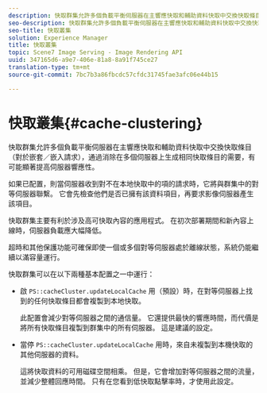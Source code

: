 ```yaml
---
description: 快取群集允許多個負載平衡伺服器在主響應快取和輔助資料快取中交換快取條目（對於嵌套／嵌入請求），通過消除在多個伺服器上生成相同快取條目的需要，有可能顯著提高伺服器響應性。
seo-description: 快取群集允許多個負載平衡伺服器在主響應快取和輔助資料快取中交換快取條目（對於嵌套／嵌入請求），通過消除在多個伺服器上生成相同快取條目的需要，有可能顯著提高伺服器響應性。
seo-title: 快取叢集
solution: Experience Manager
title: 快取叢集
topic: Scene7 Image Serving - Image Rendering API
uuid: 347165d6-a9e7-406e-81a8-8a91f745ce27
translation-type: tm+mt
source-git-commit: 7bc7b3a86fbcdc57cfdc31745fae3afc06e44b15

---
```



# 快取叢集{#cache-clustering}

快取群集允許多個負載平衡伺服器在主響應快取和輔助資料快取中交換快取條目（對於嵌套／嵌入請求），通過消除在多個伺服器上生成相同快取條目的需要，有可能顯著提高伺服器響應性。

如果已配置，則當伺服器收到對不在本地快取中的項的請求時，它將與群集中的對等伺服器聯繫。 它會先檢查他們是否已擁有該資料項目，再要求影像伺服器產生該項目。

快取群集主要有利於涉及高可快取內容的應用程式。 在初次部署期間和新內容上線時，伺服器負載應大幅降低。

超時和其他保護功能可確保即使一個或多個對等伺服器處於離線狀態，系統仍能繼續以滿容量運行。

快取群集可以在以下兩種基本配置之一中運行：

* 啟 `PS::cacheCluster.updateLocalCache` 用（預設）時，在對等伺服器上找到的任何快取條目都會複製到本地快取。

   此配置會減少對等伺服器之間的通信量。 它還提供最快的響應時間，而代價是將所有快取條目複製到群集中的所有伺服器。 這是建議的設定。

* 當停 `PS::cacheCluster.updateLocalCache` 用時，來自未複製到本機快取的其他伺服器的資料。

   這將快取資料的可用磁碟空間相乘。 但是，它會增加對等伺服器之間的流量，並減少整體回應時間。 只有在您看到低快取點擊率時，才使用此設定。


